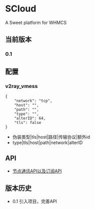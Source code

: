 # SCloud
A Sweet platform for WHMCS

## 当前版本
### 0.1

## 配置
### v2ray_vmess
```
{
    "network": "tcp",
    "host": "",
    "path": "",
    "type": "",
    "alterID": 64,
    "tls": false
}
```
* 伪装类型|tls|host|路径|传输协议|额外id
* type|tls|host|path|network|alterID

## API
* [节点通讯API以及订阅API](https://github.com/CloudSweet/SCloudAPI)


## 版本历史
* 0.1 引入项目，完善API